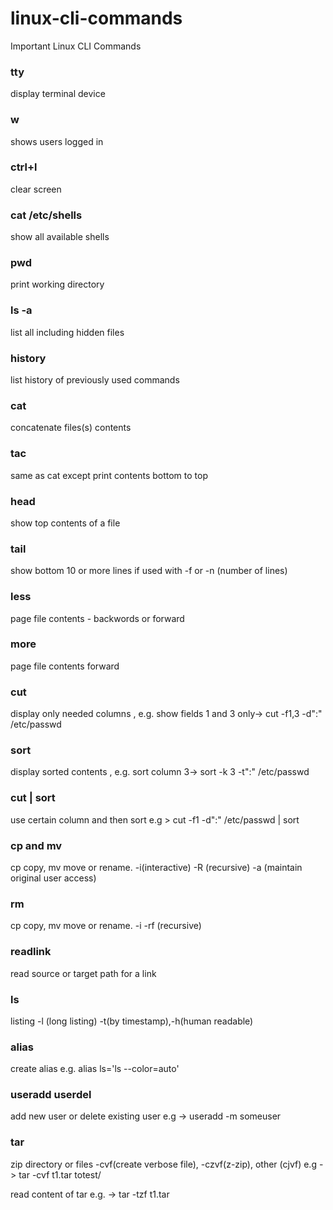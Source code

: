 # linux-cli-commands
Important Linux CLI Commands 

### tty
display terminal device
### w
shows users logged in
### ctrl+l
clear screen
### cat /etc/shells 
show all available shells
### pwd 
print working directory 
### ls -a 
list all including hidden files
### history
list history of previously used commands 
### cat 
concatenate files(s) contents
### tac 
same as cat except print contents bottom to top
### head
show top contents of a file
### tail 
show bottom 10 or more lines if used with -f or -n (number of lines)
### less
page file contents - backwords or forward
### more 
page file contents forward 
### cut
display only needed columns , e.g. show fields 1 and 3 only-> cut -f1,3 -d":" /etc/passwd 
### sort
display sorted contents , e.g. sort column 3-> sort -k 3 -t":" /etc/passwd
### cut | sort
use certain column and then sort  e.g > cut -f1 -d":" /etc/passwd | sort 
### cp  and mv 
cp copy, mv move or rename.  -i(interactive) -R (recursive) -a (maintain original user access)
### rm 
cp copy, mv move or rename.  -i -rf (recursive)
### readlink
read source or target path for a link
### ls 
listing -l (long listing) -t(by timestamp),-h(human readable)
### alias 
create alias e.g. alias ls='ls --color=auto'
### useradd  userdel
add new user or delete existing user e.g -> useradd -m someuser
### tar
zip directory or files -cvf(create verbose file), -czvf(z-zip), other (cjvf) e.g -> tar -cvf t1.tar totest/

read content of tar e.g. -> tar -tzf t1.tar







